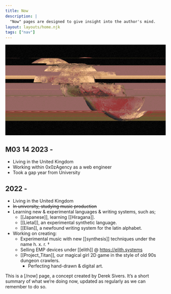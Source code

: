 ```yaml
---
title: Now
description: |
  "Now" pages are designed to give insight into the author's mind.
layout: layouts/home.njk
tags: ["nav"]
---
```


![hi :>](/static/img/jupyglitch.png)

## M03 14 2023 -

- Living in the United Kingdom
- Working within 0x0zAgency as a web engineer
- Took a gap year from University

## 2022 -

- Living in the United Kingdom
- ~~In university, studying music production~~
- Learning new & experimental languages & writing systems, such as;
  - [[Japanese]], learning [[Hiragana]].
  - [[Lietal]], an experimental synthetic language.
  - [[Elian]], a newfound writing system for the latin alphabet.
- Working on creating:
  - Experimental music with new [[synthesis]] techniques under the name h. x. r. †
  - Selling EMP devices under [[elith]] @ <https://elith.systems>
  - [[Project_Titan]], our magical girl 2D game in the style of old 90s dungeon crawlers.
    - Perfecting hand-drawn & digital art.

This is a [/now] page, a concept created by Derek Sivers.
It’s a short summary of what we’re doing now, updated as regularly as we can remember to do so.
